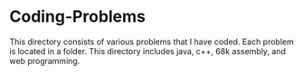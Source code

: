 # Coding-Problems
This directory consists of various problems that I have coded. Each problem is located in a folder. This directory includes java, c++, 68k assembly, and web programming.
